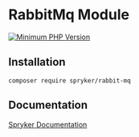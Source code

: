 # RabbitMq Module
[![Minimum PHP Version](http://img.shields.io/badge/php-%3E%3D%205.6-8892BF.svg)](https://php.net/)

## Installation

```
composer require spryker/rabbit-mq
```

## Documentation

[Spryker Documentation](http://spryker.github.io)
